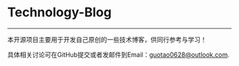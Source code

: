 # Technology-Blog
--------------------------------------
本开源项目主要用于开发自己原创的一些技术博客，供同行参考与学习！

具体相关讨论可在GitHub提交或者发邮件到Email：guotao0628@outlook.com.
